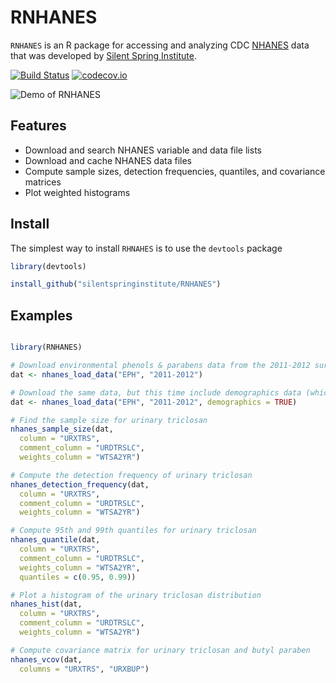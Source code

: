 # RNHANES
`RNHANES` is an R package for accessing and analyzing CDC [NHANES](http://www.cdc.gov/nchs/nhanes.htm) data that was developed by [Silent Spring Institute](http://silentspring.org).

[![Build Status](https://travis-ci.org/SilentSpringInstitute/RNHANES.svg?branch=master)](https://travis-ci.org/SilentSpringInstitute/RNHANES)
[![codecov.io](https://codecov.io/github/SilentSpringInstitute/RNHANES/coverage.svg?branch=master)](https://codecov.io/github/SilentSpringInstitute/RNHANES?branch=master)

![Demo of RNHANES](http://i.imgur.com/TCYW4qR.gif)

## Features

- Download and search NHANES variable and data file lists
- Download and cache NHANES data files
- Compute sample sizes, detection frequencies, quantiles, and covariance matrices
- Plot weighted histograms

## Install

The simplest way to install `RHNAHES` is to use the `devtools` package

```R
library(devtools)

install_github("silentspringinstitute/RNHANES")
```

## Examples

```R

library(RNHANES)

# Download environmental phenols & parabens data from the 2011-2012 survey cycle
dat <- nhanes_load_data("EPH", "2011-2012")

# Download the same data, but this time include demographics data (which includes sample weights)
dat <- nhanes_load_data("EPH", "2011-2012", demographics = TRUE)

# Find the sample size for urinary triclosan
nhanes_sample_size(dat,
  column = "URXTRS",
  comment_column = "URDTRSLC",
  weights_column = "WTSA2YR")

# Compute the detection frequency of urinary triclosan
nhanes_detection_frequency(dat,
  column = "URXTRS",
  comment_column = "URDTRSLC",
  weights_column = "WTSA2YR")

# Compute 95th and 99th quantiles for urinary triclosan
nhanes_quantile(dat,
  column = "URXTRS",
  comment_column = "URDTRSLC",
  weights_column = "WTSA2YR",
  quantiles = c(0.95, 0.99))

# Plot a histogram of the urinary triclosan distribution
nhanes_hist(dat,
  column = "URXTRS",
  comment_column = "URDTRSLC",
  weights_column = "WTSA2YR")

# Compute covariance matrix for urinary triclosan and butyl paraben
nhanes_vcov(dat,
  columns = "URXTRS", "URXBUP")
  
```


